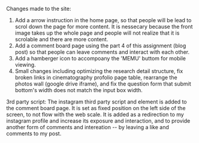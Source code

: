 Changes made to the site:
1. Add a arrow instruction in the home page, so that people will be lead to scrol down the page for more content. It is nessecary because the front image takes up the whole page and people will not realize that it is scrolable and there are more content.
2. Add a comment board page using the part 4 of this assignment (blog post) so that people can leave comments and interact with each other.
3. Add a hamberger icon to accompoany the 'MEMU' buttom for mobile viewing.
4. Small changes including optimizing the research detail structure, fix broken links in cinematography profolio page table, rearrange the photos wall (google drive iframe), and fix the question form that submit bottom's width does not match the input box width.


3rd party script:
The instagram third party script and element is added to the comment board page. It is set as fixed position on the left side of the screen, to not flow with the web scale. It is added as a redirection to my instagram profile and increase its exposure and interaction, and to provide another form of comments and intereation -- by leaving a like and comments to my post.